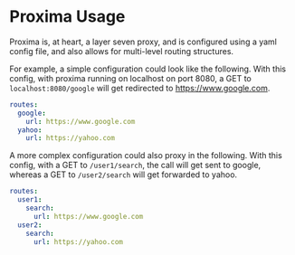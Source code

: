 # Proxima Usage

Proxima is, at heart, a layer seven proxy, and is configured using a yaml config file, and also allows for multi-level routing structures.

For example, a simple configuration could look like the following. With this config, with proxima running on localhost on port 8080, a GET to `localhost:8080/google` will get redirected to https://www.google.com.

```yaml
routes:
  google:
    url: https://www.google.com
  yahoo:
    url: https://yahoo.com
```


A more complex configuration could also proxy in the following. With this config, with a GET to `/user1/search`, the call will get sent to google, whereas a GET to `/user2/search` will get forwarded to yahoo.

```yaml
routes:
  user1:
    search:
      url: https://www.google.com
  user2:
    search:
      url: https://yahoo.com
```
